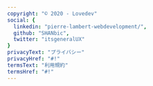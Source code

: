 ```yaml
---
copyright: "© 2020 - Lovedev"
social: {
  linkedin: "pierre-lambert-webdevelopment/",
  github: "SHANbic",
  twitter: "itsgeneralUX"
}
privacyText: "プライバシー"
privacyHref: "#!"
termsText: "利用規約"
termsHref: "#!"
---
```

